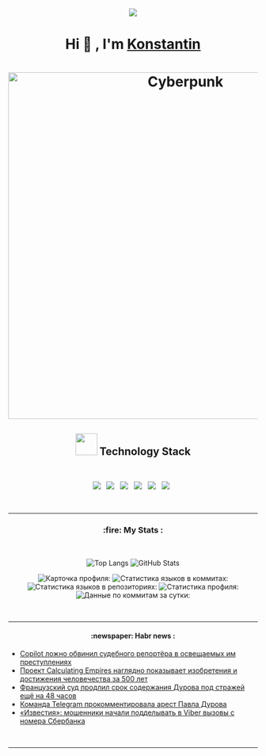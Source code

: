 <!-- <h1 align="center">Hi <img src="https://imgur.com/CTPzCrS.gif" height=30px width=30px>, I'm Konstantin</h1> -->
<h1 align="center">
  <a href="https://git.io/typing-svg">
    <img src="https://readme-typing-svg.herokuapp.com/?lines=Hello,+There!+👋;Thanks+for+visiting+😊;Nice+to+meet+you!+🚀;Have+a+great+day+&#128170;+&center=true&size=30">
  </a>
</h1>

<h1 align="center">Hi  &#128406; , I'm <a href="https://www.linkedin.com/in/konstantintikhonov/" target="_blank"> Konstantin </a></h1>

<h1 align="center">
<img src="https://media.tenor.com/nHSqF2Eip2MAAAAC/watching-the-rocket-cyberpunk-edgerunners.gif" align="center" alt="Cyberpunk" width="700">
</h1>

<!-- Watching The Rocket Cyberpunk Edgerunners --> 

<h2 align="center"> <img src="https://github.com/TheDudeThatCode/TheDudeThatCode/blob/master/Assets/Designer.gif" height="44px"> Technology Stack</h2>
<br>
<p align="center">
  <img src="https://img.shields.io/badge/Python-3776AB?style=for-the-badge&logo=python&logoColor=white" />&nbsp;&nbsp;
  <!--<img src="https://img.shields.io/badge/HTML5-E34F26?style=for-the-badge&logo=html5&logoColor=white" />&nbsp;&nbsp;-->
  <!--<img src="https://img.shields.io/badge/CSS3-1572B6?style=for-the-badge&logo=css3&logoColor=white" />&nbsp;&nbsp;-->
  <!--<img src="https://img.shields.io/badge/Sass-CC6699?style=for-the-badge&logo=sass&logoColor=white" />&nbsp;&nbsp;-->
  <!--<img src="https://img.shields.io/badge/Bootstrap-563D7C?style=for-the-badge&logo=bootstrap&logoColor=white" />&nbsp;&nbsp;--> 
  <img src="https://img.shields.io/badge/Jupyter-F37626.svg?&style=for-the-badge&logo=Jupyter&logoColor=white" />&nbsp;&nbsp;
  <!-- <img src="https://img.shields.io/badge/JavaScript-323330?style=for-the-badge&logo=javascript&logoColor=F7DF1E" />&nbsp;&nbsp;-->
  <!--<img src="https://img.shields.io/badge/Node.js-339933?style=for-the-badge&logo=nodedotjs&logoColor=white" />&nbsp;&nbsp;&nbsp;-->
  <!--<img src="https://img.shields.io/badge/Express.js-000000?style=for-the-badge&logo=express&logoColor=white" />&nbsp;&nbsp;&nbsp;-->
  <!--<img src="https://img.shields.io/badge/React-20232A?style=for-the-badge&logo=react&logoColor=61DAFB" />&nbsp;&nbsp;&nbsp;-->
  <!--<img src="https://img.shields.io/badge/MongoDB-4EA94B?style=for-the-badge&logo=mongodb&logoColor=white" />&nbsp;&nbsp;-->
  <!--<img src="https://img.shields.io/badge/C-00599C?style=for-the-badge&logo=c&logoColor=white" />&nbsp;&nbsp;-->
  <!--<img src="https://img.shields.io/badge/Java-ED8B00?style=for-the-badge&logo=java&logoColor=white" />&nbsp;&nbsp;-->
  <!--<img src="https://img.shields.io/badge/PowerBI-F2C811?style=for-the-badge&logo=Power%20BI&logoColor=white">-->
  <!--<img src="https://img.shields.io/badge/travis_CI-3EAAAF?style=for-the-badge&logo=travisci&logoColor=white" />&nbsp;&nbsp;-->
  <!--<img src="https://img.shields.io/badge/npm-CB3837?style=for-the-badge&logo=npm&logoColor=white" />&nbsp;&nbsp;-->
  <!--<img src="https://img.shields.io/badge/Netlify-00C7B7?style=for-the-badge&logo=netlify&logoColor=white" />&nbsp;&nbsp;-->
  <img src="https://img.shields.io/badge/Git-F05032?style=for-the-badge&logo=git&logoColor=white" />&nbsp;&nbsp;
  <img src="https://img.shields.io/badge/GitHub-100000?style=for-the-badge&logo=github&logoColor=white" />&nbsp;&nbsp; 
  <img src="https://img.shields.io/badge/Markdown-000000?style=for-the-badge&logo=markdown&logoColor=white" />&nbsp;&nbsp;
  <img src="https://img.shields.io/badge/PostgreSQL-316192?style=for-the-badge&logo=postgresql&logoColor=white" />&nbsp;&nbsp;
  <!--<img src="https://img.shields.io/badge/Canva-%2300C4CC.svg?&style=for-the-badge&logo=Canva&logoColor=white" />&nbsp;&nbsp;-->
  <!--<img src="https://img.shields.io/badge/Notion-000000?style=for-the-badge&logo=notion&logoColor=white" />&nbsp;&nbsp;-->
  <!--<img src="https://img.shields.io/badge/Google%20Analytics-E37400?style=for-the-badge&logo=google%20analytics&logoColor=white" />&nbsp;&nbsp;-->
</p>
<br>

<hr>

<h3 align="center"> :fire: My Stats :</h3>
<br>

<p align="center"
  
![Top Langs](https://github-readme-stats.vercel.app/api/top-langs/?username=Dredox22&theme=radical&layout=compact&langs_count=6)
![GitHub Stats](https://github-readme-stats.vercel.app/api?username=Dredox22&hide=prs,issues,contribs&theme=radical&count_private=true&show_icons=true&include_all_commits=true)

<p align="center"

  ![Карточка профиля:](https://github-profile-summary-cards.vercel.app/api/cards/profile-details?username=Dredox22&theme=solarized_dark)
  ![Статистика языков в коммитах:](https://github-profile-summary-cards.vercel.app/api/cards/most-commit-language?username=Dredox22&theme=solarized_dark)
  ![Статистика языков в репозиториях:](https://github-profile-summary-cards.vercel.app/api/cards/repos-per-language?username=Dredox22&theme=solarized_dark)
  ![Статистика профиля:](https://github-profile-summary-cards.vercel.app/api/cards/stats?username=Dredox22&theme=solarized_dark)
  ![Данные по коммитам за сутки:](https://github-profile-summary-cards.vercel.app/api/cards/productive-time?username=Dredox22&theme=solarized_dark)

<br>

<hr>

<h4 align="center"> :newspaper: Habr news :</h4>

<!-- BLOG-POST-LIST:START -->
- [Copilot ложно обвинил судебного репортёра в освещаемых им преступлениях](https://habr.com/ru/news/838484/?utm_campaign=838484&utm_source=habrahabr&utm_medium=rss)
- [Проект Calculating Empires наглядно показывает изобретения и достижения человечества за 500 лет](https://habr.com/ru/news/838472/?utm_campaign=838472&utm_source=habrahabr&utm_medium=rss)
- [Французский суд продлил срок содержания Дурова под стражей ещё на 48 часов](https://habr.com/ru/news/838470/?utm_campaign=838470&utm_source=habrahabr&utm_medium=rss)
- [Команда Telegram прокомментировала арест Павла Дурова](https://habr.com/ru/news/838444/?utm_campaign=838444&utm_source=habrahabr&utm_medium=rss)
- [«Известия»: мошенники начали подделывать в Viber вызовы с номера Сбербанка](https://habr.com/ru/news/838442/?utm_campaign=838442&utm_source=habrahabr&utm_medium=rss)
<!-- BLOG-POST-LIST:END -->
<br>

<hr>
